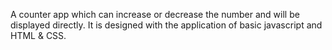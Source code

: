  A counter app which can increase or decrease the number and will be displayed directly.
 It is designed with the application of basic javascript and HTML & CSS.

